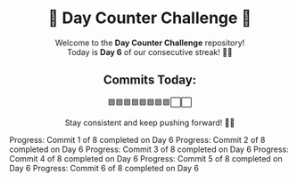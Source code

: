 <div align="center">

# 🚀 Day Counter Challenge 🌟

Welcome to the **Day Counter Challenge** repository!  
Today is **Day 6** of our consecutive streak! 💪🎯  

## Commits Today:
🟩🟩🟩🟩🟩🟩🟩🟩⬜⬜  

Stay consistent and keep pushing forward! 🌟🔥

</div>
Progress: Commit 1 of 8 completed on Day 6
Progress: Commit 2 of 8 completed on Day 6
Progress: Commit 3 of 8 completed on Day 6
Progress: Commit 4 of 8 completed on Day 6
Progress: Commit 5 of 8 completed on Day 6
Progress: Commit 6 of 8 completed on Day 6
